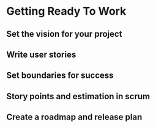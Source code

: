 # Getting Ready To Work

## Set the vision for your project

## Write user stories

## Set boundaries for success

## Story points and estimation in scrum

## Create a roadmap and release plan


